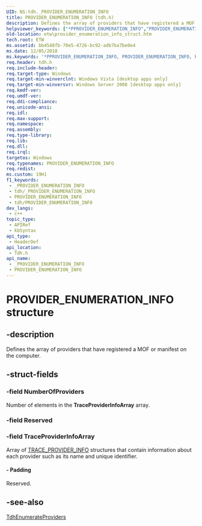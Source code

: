 ```yaml
---
UID: NS:tdh._PROVIDER_ENUMERATION_INFO
title: PROVIDER_ENUMERATION_INFO (tdh.h)
description: Defines the array of providers that have registered a MOF or manifest on the computer.
helpviewer_keywords: ["*PPROVIDER_ENUMERATION_INFO","PROVIDER_ENUMERATION_INFO","PROVIDER_ENUMERATION_INFO structure [ETW]","etw.provider_enumeration_info_struct","tdh.provider_enumeration_info_struct","tdh/PROVIDER_ENUMERATION_INFO"]
old-location: etw\provider_enumeration_info_struct.htm
tech.root: ETW
ms.assetid: bb4548fb-70e5-4726-bc92-adb7ba7be0e4
ms.date: 12/05/2018
ms.keywords: '*PPROVIDER_ENUMERATION_INFO, PROVIDER_ENUMERATION_INFO, PROVIDER_ENUMERATION_INFO structure [ETW], etw.provider_enumeration_info_struct, tdh.provider_enumeration_info_struct, tdh/PROVIDER_ENUMERATION_INFO'
req.header: tdh.h
req.include-header: 
req.target-type: Windows
req.target-min-winverclnt: Windows Vista [desktop apps only]
req.target-min-winversvr: Windows Server 2008 [desktop apps only]
req.kmdf-ver: 
req.umdf-ver: 
req.ddi-compliance: 
req.unicode-ansi: 
req.idl: 
req.max-support: 
req.namespace: 
req.assembly: 
req.type-library: 
req.lib: 
req.dll: 
req.irql: 
targetos: Windows
req.typenames: PROVIDER_ENUMERATION_INFO
req.redist: 
ms.custom: 19H1
f1_keywords:
 - _PROVIDER_ENUMERATION_INFO
 - tdh/_PROVIDER_ENUMERATION_INFO
 - PROVIDER_ENUMERATION_INFO
 - tdh/PROVIDER_ENUMERATION_INFO
dev_langs:
 - c++
topic_type:
 - APIRef
 - kbSyntax
api_type:
 - HeaderDef
api_location:
 - Tdh.h
api_name:
 - _PROVIDER_ENUMERATION_INFO
 - PROVIDER_ENUMERATION_INFO
---
```


# PROVIDER_ENUMERATION_INFO structure


## -description

Defines the array of providers that have registered a MOF or manifest on the computer.

## -struct-fields

### -field NumberOfProviders

Number of elements in the <b>TraceProviderInfoArray</b> array.

### -field Reserved

### -field TraceProviderInfoArray

Array of <a href="/windows/desktop/api/tdh/ns-tdh-trace_provider_info">TRACE_PROVIDER_INFO</a> structures that contain information about each provider such as its name and unique identifier.


#### - Padding

Reserved.

## -see-also

<a href="/windows/desktop/api/tdh/nf-tdh-tdhenumerateproviders">TdhEnumerateProviders</a>

